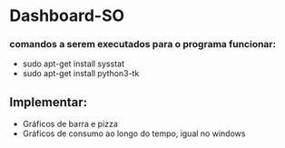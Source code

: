 # Dashboard-SO

### comandos a serem executados para o programa funcionar:

- sudo apt-get install sysstat
- sudo apt-get install python3-tk

## Implementar:

- Gráficos de barra e pizza
- Gráficos de consumo ao longo do tempo, igual no windows
